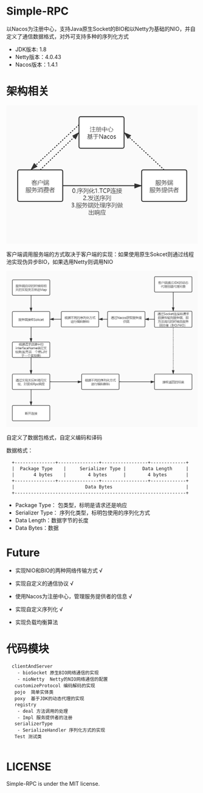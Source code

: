 # Simple-RPC
以Nacos为注册中心，支持Java原生Socket的BIO和以Netty为基础的NIO，并自定义了通信数据格式，对外可支持多种的序列化方式

- JDK版本: 1.8
- Netty版本：4.0.43
- Nacos版本：1.4.1

# 架构相关

<div align=center><img src="https://github.com/TanDawn1/Simple-RPC/blob/main/RPC%E6%9E%B6%E6%9E%84.jpg" /></div>

客户端调用服务端的方式取决于客户端的实现：如果使用原生Sokcet则通过线程池实现伪异步BIO，如果选用Netty则调用NIO

<div align=center><img src="https://github.com/TanDawn1/Simple-RPC/blob/main/%E8%B0%83%E7%94%A8%E6%B5%81%E7%A8%8B.jpg" /></div>

自定义了数据包格式，自定义编码和译码

数据格式：

```
  +---------------+---------------+-----------------+-------------+
  |  Package Type    |     Serializer Type |      Data Length     |
  |       4 bytes    |        4 bytes      |        4 bytes       |
  +---------------+---------------+-----------------+-------------+
  |                          Data Bytes                           |
  +---------------------------------------------------------------+
```
- Package Type： 包类型，标明是请求还是响应
- Serializer Type： 序列化类型，标明包使用的序列化方式
- Data Length：数据字节的长度
- Data Bytes：数据

# Future
- 实现NIO和BIO的两种网络传输方式 √

- 实现自定义的通信协议   √

- 使用Nacos为注册中心，管理服务提供者的信息 √

- 实现自定义序列化  √

- 实现负载均衡算法



# 代码模块
```
  clientAndServer
    - bioSocket 原生BIO网络通信的实现
    - nioNetty  Netty的NIO网络通信的配置
   customizeProtocol 编码解码的实现
   pojo  简单实体类
   poxy  基于JDK的动态代理的实现
   registry
    - deal 方法调用的处理
    - Impl 服务提供者的注册
   serializerType 
    - SerializeHandler 序列化方式的实现
   Test 测试类
   
```

# LICENSE
Simple-RPC is under the MIT license.
